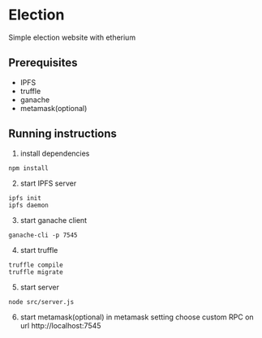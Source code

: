 # Election
Simple election website with etherium

## Prerequisites
* IPFS
* truffle
* ganache
* metamask(optional)

## Running instructions
1. install dependencies
```
npm install
```

2. start IPFS server
```
ipfs init
ipfs daemon
```

3. start ganache client
```
ganache-cli -p 7545
```

4. start truffle
```
truffle compile
truffle migrate
```

5. start server
```
node src/server.js
```
6. start metamask(optional)
in metamask setting choose custom RPC on url http://localhost:7545
